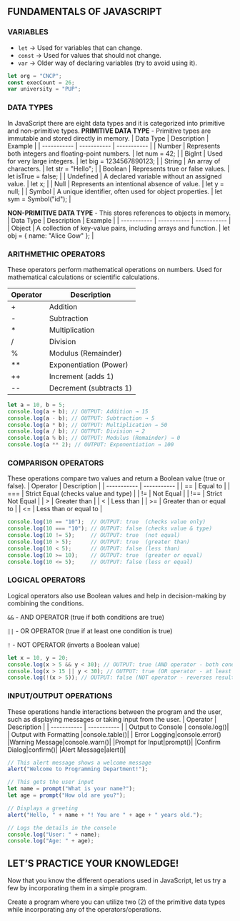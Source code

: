 ## FUNDAMENTALS OF JAVASCRIPT

### VARIABLES
- `let` → Used for variables that can change.
- `const` → Used for values that should not change.
- `var` → Older way of declaring variables (try to avoid using it).

```javascript
let org = "CNCP";
const execCount = 26;
var university = "PUP";
```

### DATA TYPES
In JavaScript there are eight data types and it is categorized into primitive and non-primitive types.
**PRIMITIVE DATA TYPE** - Primitive types are immutable and stored directly in memory.
| Data Type | Description | Example |
| ----------- | ----------- | ----------- |
| Number | Represents both integers and floating-point numbers. | let num = 42; |
| BigInt | Used for very large integers. | let big = 1234567890123; |
| String | An array of characters. | let str = "Hello"; |
| Boolean | Represents true or false values. | let isTrue = false; |
| Undefined | A declared variable without an assigned value. | let x; |
| Null | Represents an intentional absence of value. | let y = null; |
| Symbol | A unique identifier, often used for object properties. | let sym = Symbol("id"); |

**NON-PRIMITIVE DATA TYPE** - This stores references to objects in memory.
| Data Type | Description | Example |
| ----------- | ----------- | ----------- |
| Object | A collection of key-value pairs, including arrays and function. | let obj = { name: "Alice Gow" }; |


### ARITHMETHIC OPERATORS
These operators perform mathematical operations on numbers. Used for mathematical calculations or scientific calculations.

| Operator | Description |
| ----------- | ----------- |
| + | Addition |
| - | Subtraction |
| * | Multiplication |
| / | Division |
| % | Modulus (Remainder) |
| ** | Exponentiation (Power) |
| ++ | Increment (adds 1) |
| -- | Decrement (subtracts 1) |

```javascript
let a = 10, b = 5;
console.log(a + b); // OUTPUT: Addition → 15
console.log(a - b); // OUTPUT: Subtraction → 5
console.log(a * b); // OUTPUT: Multiplication → 50
console.log(a / b); // OUTPUT: Division → 2
console.log(a % b); // OUTPUT: Modulus (Remainder) → 0
console.log(a ** 2); // OUTPUT: Exponentiation → 100
```

### COMPARISON OPERATORS
These operations compare two values and return a Boolean value (true or false).
| Operator | Description |
| ----------- | ----------- |
| == | Equal to |
| === | Strict Equal (checks value and type) |
| != | Not Equal |
| !== | Strict Not Equal |
| > | Greater than |
| < | Less than |
| >= | Greater than or equal to |
| <= | Less than or equal to |

```javascript
console.log(10 == "10");  // OUTPUT: true  (checks value only)
console.log(10 === "10"); // OUTPUT: false (checks value & type)
console.log(10 != 5);     // OUTPUT: true  (not equal)
console.log(10 > 5);      // OUTPUT: true  (greater than)
console.log(10 < 5);      // OUTPUT: false (less than)
console.log(10 >= 10);    // OUTPUT: true  (greater or equal)
console.log(10 <= 5);     // OUTPUT: false (less or equal)
```
### LOGICAL OPERATORS
Logical operators also use Boolean values and help in decision-making by combining the conditions.

`&&` - AND OPERATOR (true if both conditions are true)

`||` - OR OPERATOR (true if at least one condition is true)

`!` - NOT OPERATOR (inverts a Boolean value)

```javascript
let x = 10, y = 20;
console.log(x > 5 && y < 30); // OUTPUT: true (AND operator - both conditions must be true)
console.log(x > 15 || y < 30); // OUTPUT: true (OR operator - at least one condition is true)
console.log(!(x > 5)); // OUTPUT: false (NOT operator - reverses result)
```

### INPUT/OUTPUT OPERATIONS
These operations handle interactions between the program and the user, such as displaying messages or taking input from the user.
| Operator | Description |
| ----------- | ----------- |
| Output to Console | console.log()|
| Output with Formatting |console.table()|
| Error Logging|console.error()
|Warning Message|console.warn()|
|Prompt for Input|prompt()|
|Confirm Dialog|confirm()|
|Alert Message|alert()|

```javascript
// This alert message shows a welcome message
alert("Welcome to Programming Department!");

// This gets the user input
let name = prompt("What is your name?");
let age = prompt("How old are you?");

// Displays a greeting
alert("Hello, " + name + "! You are " + age + " years old.");

// Logs the details in the console
console.log("User: " + name);
console.log("Age: " + age);
```

## LET’S PRACTICE YOUR KNOWLEDGE!
Now that you know the different operations used in JavaScript, let us try a few by incorporating them in a simple program.

Create a program where you can utilize two (2) of the primitive data types while incorporating any of the operators/operations.



